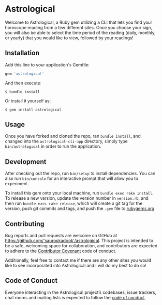 # Astrological

Welcome to Astrological, a Ruby gem utilizing a CLI that lets you find your horoscope reading from a few different sites. Once you choose your sign, you will also be able to select the time period of the reading (daily, monthly, or yearly) that you would like to view, followed by your readings!

## Installation

Add this line to your application's Gemfile:

```ruby
gem 'astrological'
```

And then execute:

    $ bundle install

Or install it yourself as:

    $ gem install astrological

## Usage

Once you have forked and cloned the repo, ran `bundle install`, and changed into the `astrological-cli-app` directory, simply type `bin/astrological` in order to run the application.

## Development

After checking out the repo, run `bin/setup` to install dependencies. You can also run `bin/console` for an interactive prompt that will allow you to experiment.

To install this gem onto your local machine, run `bundle exec rake install`. To release a new version, update the version number in `version.rb`, and then run `bundle exec rake release`, which will create a git tag for the version, push git commits and tags, and push the `.gem` file to [rubygems.org](https://rubygems.org).

## Contributing

Bug reports and pull requests are welcome on GitHub at https://github.com/'saurookadook'/astrological. This project is intended to be a safe, welcoming space for collaboration, and contributors are expected to adhere to the [Contributor Covenant](http://contributor-covenant.org) code of conduct.

Additionally, feel free to contact me if there are any other sites you would like to see incorporated into Astrological and I will do my best to do so!

## Code of Conduct

Everyone interacting in the Astrological project’s codebases, issue trackers, chat rooms and mailing lists is expected to follow the [code of conduct](https://github.com/'saurookadook'/astrological/blob/master/CODE_OF_CONDUCT.md).
